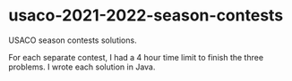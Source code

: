 # usaco-2021-2022-season-contests
USACO season contests solutions. 

For each separate contest, I had a 4 hour time limit to finish the three problems. I wrote each solution in Java. 
